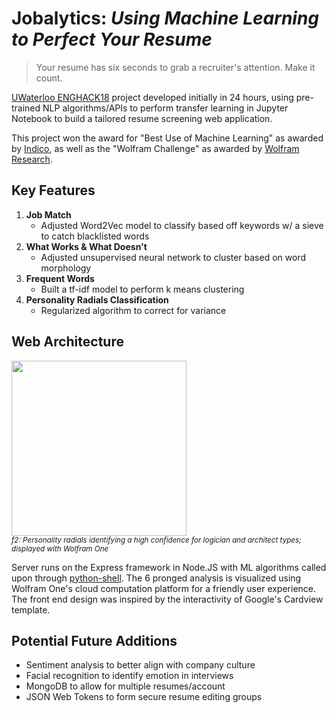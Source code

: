 # Jobalytics: _Using Machine Learning to Perfect Your Resume_

> Your resume has six seconds to grab a recruiter's attention. Make it count.

[UWaterloo ENGHACK18](http://enghack.uwaterloo.ca/) project developed initially in 24 hours, using pre-trained NLP algorithms/APIs to perform transfer learning in Jupyter Notebook to build a tailored resume screening web application. 

This project won the award for "Best Use of Machine Learning" as awarded by [Indico](https://indico.io/), as well as the "Wolfram Challenge" as awarded by [Wolfram Research](http://www.wolfram.com/).

## Key Features
<!--- Add GIF of Feature Screen  -->
1. **Job Match**
   - Adjusted Word2Vec model to classify based off keywords w/ a sieve to catch blacklisted words
2. **What Works & What Doesn't**
   - Adjusted unsupervised neural network to cluster based on word morphology
3. **Frequent Words**
   - Built a tf-idf model to perform k means clustering 
4. **Personality Radials Classification**
   - Regularized algorithm to correct for variance

## Web Architecture
<img src="https://github.com/charlielin99/Jobalytics/blob/master/screenshots/Analysis.png?raw=true" height="280px"></img></br>
<sup>_f2: Personality radials identifying a high confidence for logician and architect types; displayed with Wolfram One_</sup>

Server runs on the Express framework in Node.JS with ML algorithms called upon through [python-shell](https://www.npmjs.com/package/python-shell). The 6 pronged analysis is visualized using Wolfram One's cloud computation platform for a friendly user experience. The front end design was inspired by the interactivity of Google's Cardview template. 

## Potential Future Additions
- Sentiment analysis to better align with company culture
- Facial recognition to identify emotion in interviews
- MongoDB to allow for multiple resumes/account
- JSON Web Tokens to form secure resume editing groups
